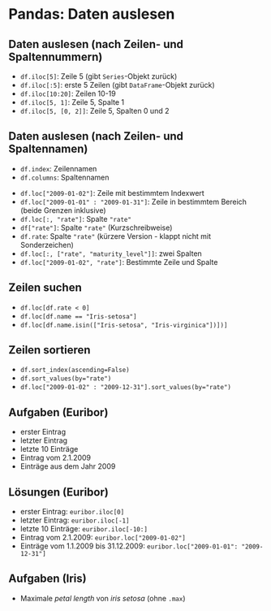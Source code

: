 # Pandas: Daten auslesen

## Daten auslesen (nach Zeilen- und Spaltennummern)

- `df.iloc[5]`: Zeile 5 (gibt `Series`-Objekt zurück)
- `df.iloc[:5]`: erste 5 Zeilen (gibt `DataFrame`-Objekt zurück)
- `df.iloc[10:20]`: Zeilen 10-19
- `df.iloc[5, 1]`: Zeile 5, Spalte 1
- `df.iloc[5, [0, 2]]`: Zeile 5, Spalten 0 und 2

## Daten auslesen (nach Zeilen- und Spaltennamen)

- `df.index`: Zeilennamen
- `df.columns`: Spaltennamen

<!-- -->

- `df.loc["2009-01-02"]`: Zeile mit bestimmtem Indexwert
- `df.loc["2009-01-01" : "2009-01-31"]`: Zeile in bestimmtem Bereich (beide Grenzen inklusive)
- `df.loc[:, "rate"]`: Spalte `"rate"`
- `df["rate"]`: Spalte `"rate"` (Kurzschreibweise)
- `df.rate`: Spalte `"rate"` (kürzere Version - klappt nicht mit Sonderzeichen)
- `df.loc[:, ["rate", "maturity_level"]]`: zwei Spalten
- `df.loc["2009-01-02", "rate"]`: Bestimmte Zeile und Spalte

## Zeilen suchen

- `df.loc[df.rate < 0]`
- `df.loc[df.name == "Iris-setosa"]`
- `df.loc[df.name.isin(["Iris-setosa", "Iris-virginica"])])]`

## Zeilen sortieren

- `df.sort_index(ascending=False)`
- `df.sort_values(by="rate")`
- `df.loc["2009-01-02" : "2009-12-31"].sort_values(by="rate")`

## Aufgaben (Euribor)

- erster Eintrag
- letzter Eintrag
- letzte 10 Einträge
- Eintrag vom 2.1.2009
- Einträge aus dem Jahr 2009

## Lösungen (Euribor)

- erster Eintrag: `euribor.iloc[0]`
- letzter Eintrag: `euribor.iloc[-1]`
- letzte 10 Einträge: `euribor.iloc[-10:]`
- Eintrag vom 2.1.2009: `euribor.loc["2009-01-02"]`
- Einträge vom 1.1.2009 bis 31.12.2009: `euribor.loc["2009-01-01": "2009-12-31"]`

## Aufgaben (Iris)

- Maximale _petal length_ von _iris setosa_ (ohne `.max`)
